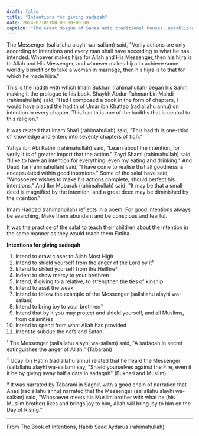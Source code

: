 ```yaml
---
draft: false
title: "Intentions for giving sadaqah"
date: 2024-07-01T00:00:00+00:00
caption: "The Great Mosque of Sanaa amid traditional houses, established by the Companion Wabr ibn Yahnas (radiallahu anhu)"
---
```


The Messenger (sallallahu alayhi wa-sallam) said, "Verily actions are only according to intentions and every man shall have according to what he has intended. Whoever makes hijra for Allah and His Messenger, then his hijra is to Allah and His Messenger, and whoever makes hijra to achieve some worldly benefit or to take a woman in marriage, then his hijra is to that for which he made hijra."

This is the hadith with which Imam Bukhari (rahimahullah) began his Sahih making it the prologue to his book. Shaykh Abdur Rahman bin Mahdi (rahimahullah) said, "Had I composed a book in the form of chapters, I would have placed the hadith of Umar ibn Khattab (radiallahu anhu) on intention in every chapter. This hadith is one of the hadiths that is central to this religion."

It was related that Imam Shafi (rahimahullah) said, "This hadith is one-third of knowledge and enters into seventy chapters of fiqh."

Yahya ibn Abi Kathir (rahimahullah) said, "Learn about the intention, for verily it is of greater import that the action." Zayd Shami (rahimahullah) said, "I like to have an intention for everything, even my eating and drinking." And Daud Tai (rahimahullah) said, "I have come to realise that all goodness is encapsulated within good intentions." Some of the salaf have said, "Whosoever wishes to make his actions complete, should perfect his intentions." And Ibn Mubarak (rahimahullah) said, "It may be that a small deed is magnified by the intention, and a great deed may be diminished by the intention."

Imam Haddad (rahimahullah) reflects in a poem:
For good intentions always be searching,
Make them abundant and be conscious and fearful.

It was the practice of the salaf to teach their children about the intention in the same manner as they would teach them Fatiha.


**Intentions for giving sadaqah**

1. Intend to draw closer to Allah Most High
2. Intend to shield yourself from the anger of the Lord by it¹
3. Intend to shiled yourself from the Hellfire²
4. Indent to show mercy to your brethren
5. Intend, if giving to a relative, to strengthen the ties of kinship
6. Intend to assit the weak
7. Intend to follow the example of the Messenger (sallallahu alayhi wa-sallam)
8. Intend to bring joy to your brethren³
9. Intend that by it you may protect and shield yourself, and all Muslims, from calamities
10. Intend to spend from what Allah has provided
11. Intent to subdue the nafs and Satan

¹ The Messenger (sallallahu alayhi wa-sallam) said, "A sadaqah in secret extinguishes the anger of Allah.” (Tabarani)

² Uday ibn Hatim (radiallahu anhu) related that he heard the Messenger (sallallahu alayhi wa-sallam) say, "Shield yourselves against the Fire, even it it be by giving away half a date in sadaqah" (Bukhari and Muslim)

³ It was narrated by Tabarani in Saghir, with a good chain of narration that Anas (radiallahu anhu) narrated that the Messenger (sallallahu alayhi wa-sallam) said, "Whosoever meets his Muslim brother with what he (his Muslim brother) likes and brings joy to him, Allah will bring joy to him on the Day of Rising." 

---

From The Book of Intentions, Habib Saad Aydarus (rahimahullah)